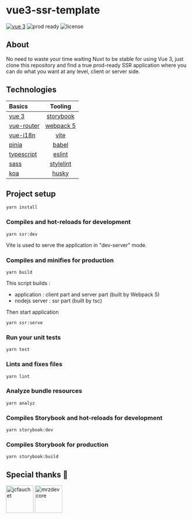 # vue3-ssr-template
[![vue 3](https://img.shields.io/static/v1?label=vue3&message=ssr&color=green)](https://github.com/vuejs/vue-next)
![prod ready](https://img.shields.io/static/v1?label=production&message=ready&color=green)
![license](https://img.shields.io/badge/license-MIT-blue)

## About

No need to waste your time waiting Nuxt to be stable for using Vue 3, just clone this repository and find a true prod-ready SSR application where you can do what you want at any level, client or server side.

## Technologies

| Basics                                                    | Tooling                                                   |
| :---                                                      | :---:                                                     |
| [vue 3](https://github.com/vuejs/vue-next)                | [storybook](https://github.com/storybookjs/storybook)     |
| [vue-router](https://github.com/vuejs/vue-router-next)    | [webpack 5](https://github.com/webpack/webpack)           |
| [vue-i18n](https://github.com/intlify/vue-i18n-next)      | [vite](https://github.com/vitejs/vite)                    |
| [pinia](https://github.com/vuejs/pinia)                   | [babel](https://babeljs.io/)                              |
| [typescript](https://github.com/Microsoft/TypeScript)     | [eslint](https://www.npmjs.com/package/eslint)            |
| [sass](https://github.com/sass/dart-sass)                 | [stylelint](https://www.npmjs.com/package/stylelint)      |
| [koa](https://github.com/koajs/koa)                       | [husky](https://typicode.github.io/husky/)                |

## Project setup
```
yarn install
```

### Compiles and hot-reloads for development
```
yarn ssr:dev
```
Vite is used to serve the application in "dev-server" mode.

### Compiles and minifies for production
```
yarn build
```
This script builds : 
- application : client part and server part (built by Webpack 5)
- nodejs server : ssr part (built by tsc)

Then start application
```
yarn ssr:serve
```

### Run your unit tests
```
yarn test
```

### Lints and fixes files
```
yarn lint
```

### Analyze bundle resources
```
yarn analyz
```

### Compiles Storybook and hot-reloads for development
```
yarn storybook:dev
```

### Compiles Storybook for production
```
yarn storybook:build
```

## Special thanks 💚

[<img src="https://avatars.githubusercontent.com/u/21689610?v=4" alt="jcfauchet" width="75"/>](https://github.com/jcfauchet)
[<img src="https://avatars.githubusercontent.com/u/11555372?v=4" alt="mrzdevcore" width="75"/>](https://github.com/mrzdevcore)
